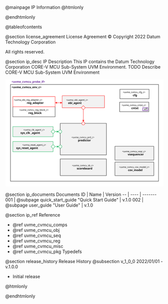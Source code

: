 @mainpage IP Information
@htmlonly
<div class="autonumbering">
@endhtmlonly



@tableofcontents



@section license_agreement License Agreement
© Copyright 2022 Datum Technology Corporation

All rights reserved.



@section ip_desc IP Description
This IP contains the Datum Technology Corporation CORE-V MCU Sub-System UVM Environment.
TODO Describe CORE-V MCU Sub-System UVM Environment

![uvme_cvmcu_env_c Block Diagram](env_block_diagram.svg)


@section ip_documents Documents
ID | Name | Version
-- | ---- | -------
001 | @subpage quick_start_guide "Quick Start Guide" | v.1.0
002 | @subpage user_guide "User Guide" | v.1.0


@section ip_ref Reference
 * @ref uvme_cvmcu_comps
 * @ref uvme_cvmcu_obj
 * @ref uvme_cvmcu_seq
 * @ref uvme_cvmcu_reg
 * @ref uvme_cvmcu_misc
 * @ref uvme_cvmcu_pkg Typedefs





@section release_history Release History
@subsection v_1_0_0 2022/01/01 - v.1.0.0
- Initial release



@htmlonly
</div>
@endhtmlonly